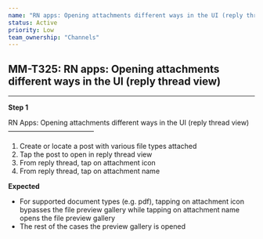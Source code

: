 ```yaml
---
name: "RN apps: Opening attachments different ways in the UI (reply thread view)"
status: Active
priority: Low
team_ownership: "Channels"
---
```


## MM-T325: RN apps: Opening attachments different ways in the UI (reply thread view)

---

**Step 1**

RN Apps: Opening attachments different ways in the UI (reply thread view)\
–––––––––––––––––––––––––

1. Create or locate a post with various file types attached
2. Tap the post to open in reply thread view
3. From reply thread, tap on attachment icon
4. From reply thread, tap on attachment name

**Expected**

- For supported document types (e.g. pdf), tapping on attachment icon bypasses the file preview gallery while tapping on attachment name opens the file preview gallery
- The rest of the cases the preview gallery is opened
